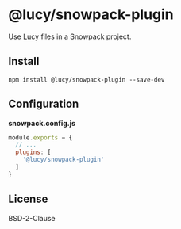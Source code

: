 # @lucy/snowpack-plugin

Use [Lucy](https://lucylang.org/) files in a Snowpack project.

## Install

```shell
npm install @lucy/snowpack-plugin --save-dev
```

## Configuration

__snowpack.config.js__

```js
module.exports = {
  // ...
  plugins: [
    '@lucy/snowpack-plugin'
  ]
}
```

## License

BSD-2-Clause